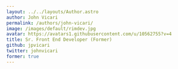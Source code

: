 ```yaml
---
layout: ../../layouts/Author.astro
author: John Vicari
permalink: /authors/john-vicari/
image: /images/default/rimdev.jpg
avatar: https://avatars1.githubusercontent.com/u/10562755?v=4
title: Sr. Front End Developer (Former)
github: jpvicari
twitter: johnvicari
former: true
---
```

